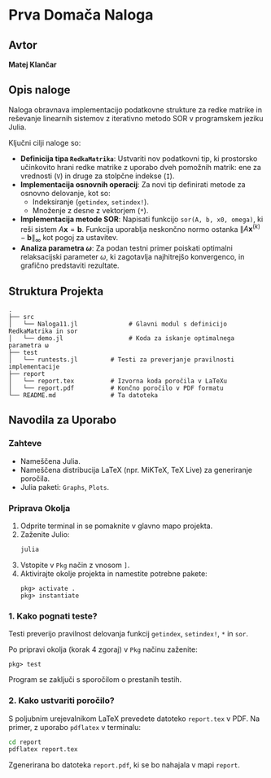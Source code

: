 # Prva Domača Naloga

## Avtor

**Matej Klančar**

## Opis naloge

Naloga obravnava implementacijo podatkovne strukture za redke matrike in reševanje linearnih sistemov z iterativno metodo SOR v programskem jeziku Julia.

Ključni cilji naloge so:
- **Definicija tipa `RedkaMatrika`**: Ustvariti nov podatkovni tip, ki prostorsko učinkovito hrani redke matrike z uporabo dveh pomožnih matrik: ene za vrednosti (`V`) in druge za stolpčne indekse (`I`).
- **Implementacija osnovnih operacij**: Za novi tip definirati metode za osnovno delovanje, kot so:
    - Indeksiranje (`getindex`, `setindex!`).
    - Množenje z desne z vektorjem (`*`).
- **Implementacija metode SOR**: Napisati funkcijo `sor(A, b, x0, omega)`, ki reši sistem $A\boldsymbol{x} = \boldsymbol{b}$. Funkcija uporablja neskončno normo ostanka $\|A\boldsymbol{x}^{(k)} - \boldsymbol{b}\|_\infty$ kot pogoj za ustavitev.
- **Analiza parametra $\omega$**: Za podan testni primer poiskati optimalni relaksacijski parameter $\omega$, ki zagotavlja najhitrejšo konvergenco, in grafično predstaviti rezultate.

## Struktura Projekta

```
.
├── src
│   └── Naloga11.jl              # Glavni modul s definicijo RedkaMatrika in sor
│   └── demo.jl                  # Koda za iskanje optimalnega parametra ω
├── test
│   └── runtests.jl         # Testi za preverjanje pravilnosti implementacije
├── report
│   └── report.tex          # Izvorna koda poročila v LaTeXu
│   └── report.pdf          # Končno poročilo v PDF formatu
└── README.md               # Ta datoteka
```

## Navodila za Uporabo

### Zahteve
- Nameščena Julia.
- Nameščena distribucija LaTeX (npr. MiKTeX, TeX Live) za generiranje poročila.
- Julia paketi: `Graphs`, `Plots`.

### Priprava Okolja
1. Odprite terminal in se pomaknite v glavno mapo projekta.
2. Zaženite Julio:
   ```sh
   julia
   ```
3. Vstopite v `Pkg` način z vnosom `]`.
4. Aktivirajte okolje projekta in namestite potrebne pakete:
   ```julia-repl
   pkg> activate .
   pkg> instantiate
   ```

### 1. Kako pognati teste?
Testi preverijo pravilnost delovanja funkcij `getindex`, `setindex!`, `*` in `sor`.

Po pripravi okolja (korak 4 zgoraj) v `Pkg` načinu zaženite:
```julia-repl
pkg> test
```
Program se zaključi s sporočilom o prestanih testih.

### 2. Kako ustvariti poročilo?

S poljubnim urejevalnikom LaTeX prevedete datoteko `report.tex` v PDF. Na primer, z uporabo `pdflatex` v terminalu:

 ```sh
 cd report
 pdflatex report.tex
 ```
Zgenerirana bo datoteka `report.pdf`, ki se bo nahajala v mapi `report`.